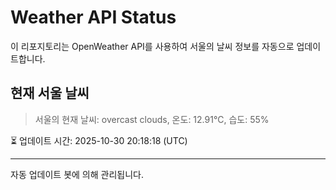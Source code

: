 
# Weather API Status

이 리포지토리는 OpenWeather API를 사용하여 서울의 날씨 정보를 자동으로 업데이트합니다.

## 현재 서울 날씨
> 서울의 현재 날씨: overcast clouds, 온도: 12.91°C, 습도: 55%

⏳ 업데이트 시간: 2025-10-30 20:18:18 (UTC)

---
자동 업데이트 봇에 의해 관리됩니다.
